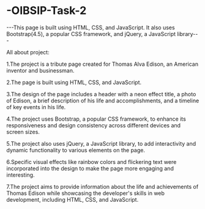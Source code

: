 # -OIBSIP-Task-2
---This page is built using HTML, CSS, and JavaScript. It also uses Bootstrap(4.5), a popular CSS framework, and jQuery, a JavaScript library---

All about project:

1.The project is a tribute page created for Thomas Alva Edison, an American inventor and businessman.

2.The page is built using HTML, CSS, and JavaScript.

3.The design of the page includes a header with a neon effect title, a photo of Edison, a brief description of his life and accomplishments, and a timeline of key events in his life.

4.The project uses Bootstrap, a popular CSS framework, to enhance its responsiveness and design consistency across different devices and screen sizes.

5.The project also uses jQuery, a JavaScript library, to add interactivity and dynamic functionality to various elements on the page.

6.Specific visual effects like rainbow colors and flickering text were incorporated into the design to make the page more engaging and interesting.

7.The project aims to provide information about the life and achievements of Thomas Edison while showcasing the developer's skills in web development, including HTML, CSS, and JavaScript.

